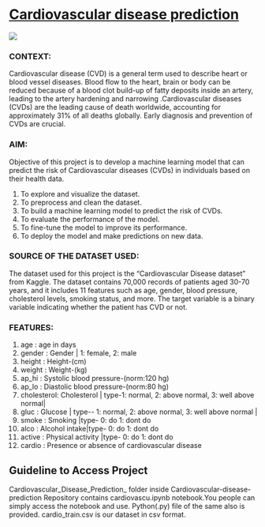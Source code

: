 
# [Cardiovascular disease prediction](https://github.com/ShilpaAjitheks/Machine_Learning_Pro/blob/master/Cardiovascular_Disease_Prediction_/cardiovascu.ipynb)
![](https://d112y698adiu2z.cloudfront.net/photos/production/software_photos/002/508/249/datas/gallery.jpg)

<h3>CONTEXT:</h3>
Cardiovascular disease (CVD) is a general term used to describe heart or blood vessel diseases. Blood flow to the heart, brain or body can be reduced because of a blood clot build-up of fatty deposits inside an artery, leading to the artery hardening and narrowing .Cardiovascular diseases (CVDs) are the leading cause of death worldwide, accounting for approximately 31% of all deaths globally. Early diagnosis and prevention of CVDs are crucial.

<h3>AIM:</h3>
Objective of this project is to develop a machine learning model that can predict the risk of Cardiovascular diseases (CVDs) in individuals based on their health data.

1. To explore and visualize the dataset.
2. To preprocess and clean the dataset.
3. To build a machine learning model to predict the risk of CVDs.
4. To evaluate the performance of the model.
5. To fine-tune the model to improve its performance.
6. To deploy the model and make predictions on new data.

<h3>SOURCE OF THE DATASET USED:</h3>
The dataset used for this project is the “Cardiovascular Disease dataset” from Kaggle. The dataset contains 70,000 records of patients aged 30-70 years, and it includes 11 features such as age, gender, blood pressure, cholesterol levels, smoking status, and more. The target variable is a binary variable indicating whether the patient has CVD or not.

<h3>FEATURES:</h3>

01. age        :			age in days
02. gender     :			Gender | 1: female, 2: male
03. height     :			Height-(cm)
04. weight     :			Weight-(kg)
05. ap_hi      :			Systolic blood pressure-(norm:120 hg)
06. ap_lo      :			Diastolic blood pressure-(norm:80 hg)
07. cholesterol:			Cholesterol | type-1: normal, 2: above normal, 3: well above normal|
08. gluc       :			Glucose | type-- 1: normal, 2: above normal, 3: well above normal |
09. smoke      :			Smoking |type- 0: do 1: dont do
10. alco       :			Alcohol intake|type- 0: do 1: dont do 
11. active     :			Physical activity |type- 0: do 1: dont do
12. cardio     :			Presence or absence of cardiovascular disease


<h2>Guideline to Access Project</h2>

Cardiovascular_Disease_Prediction_ folder inside Cardiovascular-disease-prediction Repository contains cardiovascu.ipynb notebook.You people can simply access the notebook and use.
Python(.py) file of the same also is provided.
cardio_train.csv is our dataset in csv format.

